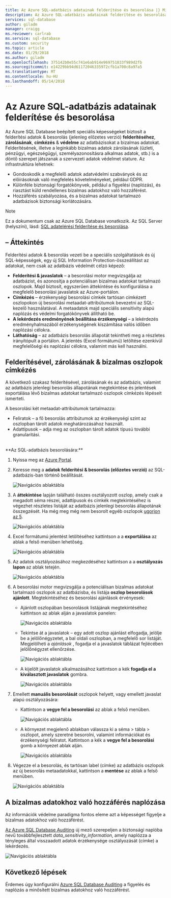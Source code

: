 ```yaml
---
title: Az Azure SQL-adatbázis adatainak felderítése és besorolása |} Microsoft Docs
description: Az Azure SQL-adatbázis adatainak felderítése és besorolása
services: sql-database
author: giladm
manager: craigg
ms.reviewer: carlrab
ms.service: sql-database
ms.custom: security
ms.topic: article
ms.date: 01/29/2018
ms.author: giladm
ms.openlocfilehash: 375142b0e55c741e6ab914e969751833f989d2fb
ms.sourcegitcommit: e14229bb94d61172046335972cfb1a708c8a97a5
ms.translationtype: MT
ms.contentlocale: hu-HU
ms.lasthandoff: 05/14/2018
---
```

# <a name="azure-sql-database-data-discovery-and-classification"></a>Az Azure SQL-adatbázis adatainak felderítése és besorolása
Az Azure SQL Database beépített speciális képességeket biztosít a felderítési adatok & besorolás (jelenleg előzetes verzió) **felderítéséhez**, **zárolásának**, **címkézés**  &  **védelme** az adatbázisokat a bizalmas adatokat.
Felderítésének, illetve a leginkább bizalmas adatok zárolásának (üzleti, pénzügyi, egészségügyi, személyazonosításra alkalmas adatok, stb.) is a döntő szerepet játszanak a szervezeti adatok védelmet stature. Az infrastruktúra lehetnek:
* Gondoskodik a megfelelő adatok adatvédelmi szabványok és az előírásoknak való megfelelés követelményeket, például GDPR.
* Különféle biztonsági forgatókönyvek, például a figyelési (naplózás), és riasztást küld rendellenes bizalmas adatokhoz való hozzáférést.
* Hozzáférés szabályozása, és a bizalmas adatokat tartalmazó adatbázisok biztonsági korlátozására.

> [!NOTE]
> Ez a dokumentum csak az Azure SQL Database vonatkozik. Az SQL Server (helyszíni), lásd: [SQL adatelérési felderítése és besorolása](https://go.microsoft.com/fwlink/?linkid=866999).

## <a id="subheading-1"></a>– Áttekintés
Felderítési adatok & besorolás vezeti be a speciális szolgáltatások és új SQL-képességek, egy új SQL Information Protection-összeállítást az adatokat, nem csak az adatbázis védelmét célzó képező:
* **Felderítési & javaslatok** – a besorolási motor megvizsgálja az adatbázist, és azonosítja a potenciálisan bizalmas adatokat tartalmazó oszlopok. Majd biztosít, egyszerűen áttekintése és konfigurálása a megfelelő besorolási javaslatok az Azure-portálon.
* **Címkézés** – érzékenységi besorolási címkék tartósan címkézett oszlopokon új besorolási metaadat-attribútumok bevezetni az SQL-kezelő használatával. A metaadatok majd speciális sensitivity alapú naplózás és védelmi forgatókönyvek állítható be.
* **A lekérdezés eredményének beállítása érzékenységi** – a lekérdezés eredményhalmazából érzékenységének kiszámítása valós időben naplózási célokra.
* **Láthatóság** – az adatbázis besorolás állapotát tekintheti meg a részletes irányítópult a portálon. A jelentés (Excel formátumú) letöltése ezenkívül megfelelőségi és naplózási célokra, valamint más kell használni.

## <a id="subheading-2"></a>Felderítésével, zárolásának & bizalmas oszlopok címkézés
A következő szakasz felderítésével, zárolásának és az adatbázis, valamint az adatbázis jelenlegi besorolás állapotának megtekintése és jelentések exportálása lévő bizalmas adatokat tartalmazó oszlopok címkézés lépéseit ismerteti.

A besorolási két metaadat-attribútumok tartalmazza:
* Feliratok – a fő besorolás attribútumok az érzékenységi szint az oszlopban tárolt adatok meghatározásához használt.  
* Adattípusok – adja meg az oszlopban tárolt adatok típusú további granularitási.

<br>
**Az SQL-adatbázis besorolására:**

1. Nyissa meg az [Azure Portal](https://portal.azure.com).

2. Keresse meg a **adatok felderítési & besorolás (előzetes verzió)** az SQL-adatbázis-ban történő beállítását.

    ![Navigációs ablaktábla][1]

3. A **áttekintése** lapján található összes osztályozott oszlop, amely csak a megadott séma részei, adattípusok és címkék megtekintéséhez is végezhet részletes listáját az adatbázis jelenlegi besorolás állapotának összegzését. Ha még meg még nem besorolt egyéb oszlopok [ugorjon az 5](#step-5).

    ![Navigációs ablaktábla][2]

4. Excel formátumú jelentést letöltéséhez kattintson a a **exportálása** az ablak a felső menüben lehetőség.

    ![Navigációs ablaktábla][3]

5.  <a id="step-5"></a>Az adatok osztályozásához megkezdéséhez kattintson a a **osztályozás lapon** az ablak tetején.

    ![Navigációs ablaktábla][4]

6. A besorolási motor megvizsgálja a potenciálisan bizalmas adatokat tartalmazó oszlopok az adatbázisba, és listája **oszlop besorolások ajánlott**. Megtekintéséhez és besorolási ajánlások érvényesek:

    * Ajánlott oszlopában besorolások listájának megtekintéséhez kattintson az ablak alján a javaslatok panelen:

        ![Navigációs ablaktábla][5]

    * Tekintse át a javaslatok – egy adott oszlop ajánlást elfogadja, jelölje be a jelölőnégyzetet, a bal oldali oszlopban, a megfelelő sor listáját. Megjelölheti a *ajánlások* , fogadja el a javaslatok táblázat fejlécében jelölőnégyzet ellenőrzése.

        ![Navigációs ablaktábla][6]

    * A kijelölt javaslatok alkalmazásához kattintson a kék **fogadja el a kiválasztott javaslatok** gombra.

        ![Navigációs ablaktábla][7]

7. Emellett **manuális besorolását** oszlopok helyett, vagy emellett javaslat alapú osztályozására:

    * Kattintson a **vegye fel a besorolási** az ablak a felső menüben.

        ![Navigációs ablaktábla][8]

    * A környezet megjelenő ablakban válassza ki a séma > tábla > oszlopot, amely szeretné besorolni, valamint információkat és érzékenységi feliratot. Kattintson a kék a **vegye fel a besorolási** gomb a környezet ablak alján.

        ![Navigációs ablaktábla][9]

8. Végezze el a besorolás, és tartósan label (címke) az adatbázis oszlopok az új besorolás metaadatokkal, kattintson a **mentése** az ablak a felső menüben.

    ![Navigációs ablaktábla][10]

## <a id="subheading-3"></a>A bizalmas adatokhoz való hozzáférés naplózása

Az információk védelme paradigma fontos eleme azt a képességet figyelje a bizalmas adatokhoz való hozzáférést.

[Az Azure SQL Database Auditing](https://docs.microsoft.com/azure/sql-database/sql-database-auditing) új mező szerepeljen a biztonsági naplóba nevű továbbfejlesztett *data_sensitivity_information*, amely naplózza a tényleges által visszaadott adatok érzékenysége osztályozását (címke) a lekérdezés.

![Navigációs ablaktábla][11]

## <a id="subheading-4"></a>Következő lépések
Érdemes úgy konfigurálni [Azure SQL Database Auditing](https://docs.microsoft.com/azure/sql-database/sql-database-auditing) a figyelés és naplózás a minősített bizalmas adatokhoz való hozzáférést.

<!--Anchors-->
[SQL Data Discovery & Classification overview]: #subheading-1
[Discovering, classifying & labeling sensitive columns]: #subheading-2
[Auditing access to sensitive data]: #subheading-3
[Next Steps]: #subheading-4

<!--Image references-->
[1]: ./media/sql-data-discovery-and-classification/1_data_classification_settings_menu.png
[2]: ./media/sql-data-discovery-and-classification/2_data_classification_overview_dashboard.png
[3]: ./media/sql-data-discovery-and-classification/3_data_classification_export_report.png
[4]: ./media/sql-data-discovery-and-classification/4_data_classification_classification_tab_click.png
[5]: ./media/sql-data-discovery-and-classification/5_data_classification_recommendations_panel.png
[6]: ./media/sql-data-discovery-and-classification/6_data_classification_recommendations_list.png
[7]: ./media/sql-data-discovery-and-classification/7_data_classification_accept_selected_recommendations.png
[8]: ./media/sql-data-discovery-and-classification/8_data_classification_add_classification_button.png
[9]: ./media/sql-data-discovery-and-classification/9_data_classification_manual_classification.png
[10]: ./media/sql-data-discovery-and-classification/10_data_classification_save.png
[11]: ./media/sql-data-discovery-and-classification/11_data_classification_audit_log.png

